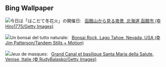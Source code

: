 ## Bing Wallpaper
![](https://www.bing.com/th?id=OHR.Hakodate2024_JA-JP0227242180_UHD.jpg&w=1000)今日は「はこだて冬花火」の開催日:&nbsp;&ensp;[函館山から見る夜景, 北海道 函館市 (© Hiro1775/Getty Images)](https://www.bing.com/th?id=OHR.Hakodate2024_JA-JP0227242180_UHD.jpg)
<br><br/>
![](https://www.bing.com/th?id=OHR.LakeTahoeRock_IT-IT1070329112_UHD.jpg&w=1000)Un bonsai del tutto naturale:&nbsp;&ensp;[Bonsai Rock, Lago Tahoe, Nevada, USA (© Jim Patterson/Tandem Stills + Motion)](https://www.bing.com/th?id=OHR.LakeTahoeRock_IT-IT1070329112_UHD.jpg)
<br><br/>
![](https://www.bing.com/th?id=OHR.VeniceCarnival_FR-FR7084522294_UHD.jpg&w=1000)Jeux de masques:&nbsp;&ensp;[Grand Canal et basilique Santa Maria della Salute, Venise, Italie (© RudyBalasko/Getty Images)](https://www.bing.com/th?id=OHR.VeniceCarnival_FR-FR7084522294_UHD.jpg)
<br><br/>
